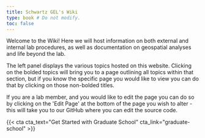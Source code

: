 ```yaml
---
title: Schwartz GEL's Wiki
type: book # Do not modify.
toc: false
---
```


Welcome to the Wiki! Here we will host information on both external and internal lab procedures, as well as documentation on geospatial analyses and life beyond the lab. 

The left panel displays the various topics hosted on this website. Clicking on the bolded topics will bring you to a page outlining all topics within that section, but if you know the specific page you would like to view you can do that by clicking on those non-bolded titles. 

If you are a lab member, and you would like to edit the page you can do so by clicking on the 'Edit Page' at the bottom of the page you wish to alter - this will take you to our GitHub where you can edit the source code. 

{{< cta cta_text="Get Started with Graduate School" cta_link="graduate-school" >}}
